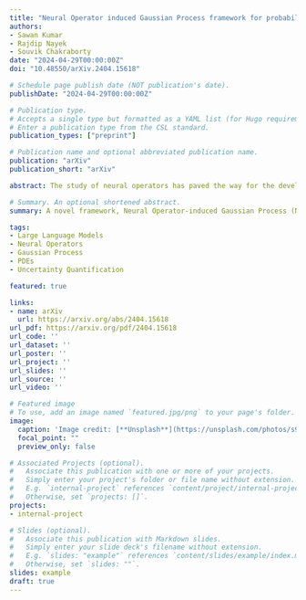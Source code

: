 ```yaml
---
title: "Neural Operator induced Gaussian Process framework for probabilistic solution of parametric partial differential equations"
authors:
- Sawan Kumar
- Rajdip Nayek
- Souvik Chakraborty
date: "2024-04-29T00:00:00Z"
doi: "10.48550/arXiv.2404.15618"

# Schedule page publish date (NOT publication's date).
publishDate: "2024-04-29T00:00:00Z"

# Publication type.
# Accepts a single type but formatted as a YAML list (for Hugo requirements).
# Enter a publication type from the CSL standard.
publication_types: ["preprint"]

# Publication name and optional abbreviated publication name.
publication: "arXiv"
publication_short: "arXiv"

abstract: The study of neural operators has paved the way for the development of efficient approaches for solving partial differential equations (PDEs) compared with traditional methods. However, most of the existing neural operators lack the capability to provide uncertainty measures for their predictions, a crucial aspect, especially in data-driven scenarios with limited available data. In this work, we propose a novel Neural Operator-induced Gaussian Process (NOGaP), which exploits the probabilistic characteristics of Gaussian Processes (GPs) while leveraging the learning prowess of operator learning. The proposed framework leads to improved prediction accuracy and offers a quantifiable measure of uncertainty. The proposed framework is extensively evaluated through experiments on various PDE examples, including Burger’s equation, Darcy flow, non-homogeneous Poisson, and wave-advection equations. Furthermore, a comparative study with state-of-the-art operator learning algorithms is presented to highlight the advantages of NOGaP. The results demonstrate superior accuracy and expected uncertainty characteristics, suggesting the promising potential of the proposed framework.

# Summary. An optional shortened abstract.
summary: A novel framework, Neural Operator-induced Gaussian Process (NOGaP), is proposed for solving PDEs with improved prediction accuracy and quantifiable uncertainty, evaluated on various examples like Burger’s equation and Darcy flow.

tags:
- Large Language Models
- Neural Operators
- Gaussian Process
- PDEs
- Uncertainty Quantification

featured: true

links:
- name: arXiv
  url: https://arxiv.org/abs/2404.15618
url_pdf: https://arxiv.org/pdf/2404.15618
url_code: ''
url_dataset: ''
url_poster: ''
url_project: ''
url_slides: ''
url_source: ''
url_video: ''

# Featured image
# To use, add an image named `featured.jpg/png` to your page's folder. 
image:
  caption: 'Image credit: [**Unsplash**](https://unsplash.com/photos/s9CC2SKySJM)'
  focal_point: ""
  preview_only: false

# Associated Projects (optional).
#   Associate this publication with one or more of your projects.
#   Simply enter your project's folder or file name without extension.
#   E.g. `internal-project` references `content/project/internal-project/index.md`.
#   Otherwise, set `projects: []`.
projects:
- internal-project

# Slides (optional).
#   Associate this publication with Markdown slides.
#   Simply enter your slide deck's filename without extension.
#   E.g. `slides: "example"` references `content/slides/example/index.md`.
#   Otherwise, set `slides: ""`.
slides: example
draft: true
---
```

<!-- 
This work is driven by the results in my [previous paper](/publication/conference-paper/) on LLMs.

{{% callout note %}}
Create your slides in Markdown - click the *Slides* button to check out the example.
{{% /callout %}}

Add the publication's **full text** or **supplementary notes** here. You can use rich formatting such as including [code, math, and images](https://docs.hugoblox.com/content/writing-markdown-latex/). -->
